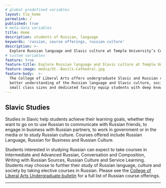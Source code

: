```yaml
---
# global predefined variables
layout: tla_home
permalink: /
published: true
# meta-data variables
title: Home
description: students of Russian, language
keywords: 'russian, course offerings, russian culture'
description: >-
  Explore Russian language and Slavic culture at Temple University’s College of Liberal Arts by studying Russian.
# custom variables
feature: true
feature-title: Explore Russian language and Slavic culture at Temple University’s College of Liberal Arts.
feature-image: media/St.-Basils-Cathedral.jpg
feature-body:  >-
  The College of Liberal Arts offers undergraduate Slavic and Russian coursework to foster a 
  better understanding of the Russian language and Slavic culture, society and business. Our 
  small class sizes and dedicated faculty equip students with deep knowledge and strong language skills.  
---
```

## Slavic Studies
Studies in Slavic help students achieve their learning goals, whether they want to go on to use Russian to communicate with Russian friends, to engage in business with Russian partners, to work in government or in the media or to study Russian culture. Courses offered include Russian Language, Russian for Business and Russian Culture.

Students interested in studying Russian can expect to take courses in Intermediate and Advanced Russian, Conversation and Composition, Writing with Russian Sources, Russian Culture and Service Learning. Students may choose to further their study of Russian language, culture and society by taking elective courses in Russian. Please see the  [College of Liberal Arts Undergraduate bulletin](http://bulletin.temple.edu/undergraduate/courses/rus/) for a full list of Russian course offerings.

___
